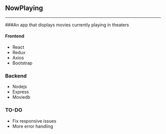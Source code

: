 ## NowPlaying
-----------

###An app that displays movies currently playing in theaters

#### Frontend
* React
* Redux
* Axios
* Bootstrap

### Backend
* Nodejs
* Express
* Moviedb

### TO-DO
* Fix responsive issues
* More error handling
